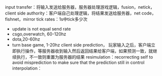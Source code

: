 
input transfer：将输入发送给服务器，服务器处理游戏逻辑，fusion，netick，
client side authority：客户端自己处理逻辑，将结果发送给服务器，net code，fishnet，mirror
tick rates：1s中tick多少次
- update is not equal send rate
- csgo,overwatch, 60-120hz
- dota,20-60hz
- turn base game, 1-20hz
client side prediction， 玩家输入之后，客户端立即执行操作，等服务器收到输入然后返回结果给客户端，如果预测一致，就继续执行，不一致则重置为服务器的结果
resimulation：recorrecting self  to avoid misprediction to make sure that the prediction still in control
interpolation：